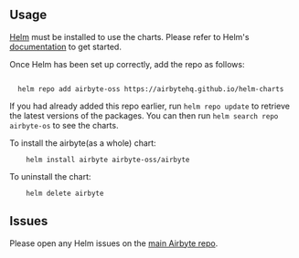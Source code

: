 ## Usage

[Helm](https://helm.sh) must be installed to use the charts.  Please refer to
Helm's [documentation](https://helm.sh/docs) to get started.

Once Helm has been set up correctly, add the repo as follows:

```

  helm repo add airbyte-oss https://airbytehq.github.io/helm-charts
```

If you had already added this repo earlier, run `helm repo update` to retrieve
the latest versions of the packages.  You can then run `helm search repo airbyte-os` to see the charts.

To install the airbyte(as a whole) chart:

```
    helm install airbyte airbyte-oss/airbyte
```

To uninstall the chart:

```
    helm delete airbyte
```

## Issues

Please open any Helm issues on the [main Airbyte repo](https://github.com/airbytehq/airbyte).
